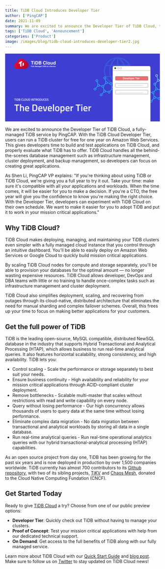 ```yaml
---
title: TiDB Cloud Introduces Developer Tier
author: ['PingCAP']
date: 2021-11-09
summary: We are excited to announce the Developer Tier of TiDB Cloud, the fully-managed TiDB service by PingCAP.
tags: ['TiDB Cloud', 'Announcement']
categories: ['Product']
image: /images/blog/tidb-cloud-introduces-developer-tier2.jpg
---
```


![TiDB Cloud Introduces Developer Tier](media/tidb-cloud-introduces-developer-tier2.jpg)

We are excited to announce the Developer Tier of TiDB Cloud, a fully-managed TiDB service by PingCAP. With the TiDB Cloud Developer Tier, users can run a TiDB cluster for free for one year on Amazon Web Services. This gives developers time to build and test applications on TiDB Cloud, and properly evaluate what TiDB has to offer. TiDB Cloud handles all the behind-the-scenes database management such as infrastructure management, cluster deployment, and backup management, so developers can focus on creating great applications.

As Shen Li, PingCAP VP explains: "If you're thinking about using TiDB or TiDB Cloud, we're giving you a full year to try it out. Take your time: make sure it's compatible with all your applications and workloads. When the time comes, it will be easier for you to make a decision. If you're a CTO, the free year will give you the confidence to know you're making the right choice. With the Developer Tier, developers can experiment with TiDB Cloud on their own schedule. We want to make it easier for you to adopt TiDB and put it to work in your mission critical applications."

## Why TiDB Cloud?

TiDB Cloud makes deploying, managing, and maintaining your TiDB clusters even simpler with a fully managed cloud instance that you control through an intuitive dashboard. You'll be able to easily deploy on Amazon Web Services or Google Cloud to quickly build mission critical applications.

By scaling TiDB Cloud nodes for compute and storage separately, you'll be able to provision your databases for the optimal amount — no longer wasting expensive resources. TiDB Cloud allows developer, DevOps and DBA teams with little or no training to handle once-complex tasks such as infrastructure management and cluster deployment.

TiDB Cloud also simplifies deployment, scaling, and recovering from outages through its cloud-native, distributed architecture that eliminates the need for manual sharding and complex failover schemes. Overall, this frees up your time to focus on making better applications for your customers.

## Get the full power of TiDB

TiDB is the leading open-source, MySQL compatible, distributed NewSQL database in the industry that supports Hybrid Transactional and Analytical Processing (HTAP), which allows business to run real-time analytical queries. It also features horizontal scalability, strong consistency, and high availability. TiDB lets you:

* Control scaling - Scale the performance or storage separately to best suit your needs.
* Ensure business continuity - High availability and reliability for your mission critical applications through ACID-compliant cluster deployment.
* Remove bottlenecks - Scalable multi-master that scales without restrictions with read and write capability on every node.
* Query without losing performance - Our high concurrency allows thousands of users to query data at the same time without losing performance.
* Eliminate complex data migration - No data migration between transactional and analytical workloads by storing all data in a single database.
* Run real-time analytical queries - Run real-time operational analytics queries with our hybrid transactional-analytical processing (HTAP) capabilities.

As an open source project from day one, TiDB has been growing for the past six years and is now deployed in production by over 1,500 companies worldwide. TiDB currently has almost 700 contributors to its [Github repository](https://github.com/pingcap/tidb), with two of its sibling projects, [TiKV](https://tikv.org) and [Chaos Mesh](https://https://chaos-mesh.org/), donated to the Cloud Native Computing Fundation (CNCF).

## Get Started Today

Ready to give [TiDB Cloud](https://tidbcloud.com/signup) a try? Choose from one of our public preview options:

* **Developer Tier**: Quickly check out TiDB without having to manage your clusters.
* **Proof of Concept**: Test your mission critical applications with help from our dedicated technical support.
* **On Demand**: Get access to the full benefits of TiDB along with our fully managed service.

Learn more about TiDB Cloud with our [Quick Start Guide](https://docs.pingcap.com/tidbcloud/public-preview/tidb-cloud-quickstart) and [blog post](https://pingcap.com/blog/tidb-cloud-managed-sql-at-scale-on-aws-and-gcp). Make sure to follow us on [Twitter](https://twitter.com/PingCAP) to stay updated on TiDB Cloud news!

